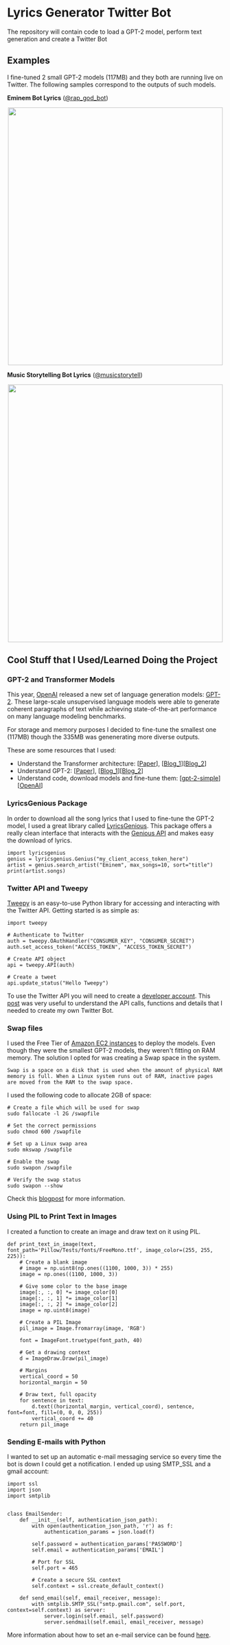 # Lyrics Generator Twitter Bot
The repository will contain code to load a GPT-2 model, perform text generation and create a Twitter Bot

## Examples

I fine-tuned 2 small GPT-2 models (117MB) and they both are running live on Twitter. The following samples correspond to the outputs of such models. 

**Eminem Bot Lyrics** ([@rap_god_bot](https://twitter.com/rap_god_bot))

<p align="center">
  <img width="500" height="600" src="https://github.com/jsalbert/lyrics-generator-twitter-bot/blob/master/samples/eminem_sample.png">
</p>

**Music Storytelling Bot Lyrics** ([@musicstorytell](https://twitter.com/musicstorytell))

<p align="center">
  <img width="500" height="600" src=https://github.com/jsalbert/lyrics-generator-twitter-bot/blob/master/samples/musicstorytell_sample.png>
</p>

## Cool Stuff that I Used/Learned Doing the Project

### GPT-2 and Transformer Models

This year, [OpenAI](https://openai.com/) released a new set of language generation models: [GPT-2](https://openai.com/blog/better-language-models/). These large-scale unsupervised language models were able to generate coherent paragraphs of text while achieving state-of-the-art performance on many language modeling benchmarks.

For storage and memory purposes I decided to fine-tune the smallest one (117MB) though the 335MB was genenerating more diverse outputs. 

These are some resources that I used:

- Understand the Transformer architecture: [[Paper](https://s3-us-west-2.amazonaws.com/openai-assets/research-covers/language-unsupervised/language_understanding_paper.pdf)], [[Blog_1](https://openai.com/blog/language-unsupervised/)][[Blog_2](http://jalammar.github.io/illustrated-transformer/)]
- Understand GPT-2: [[Paper](https://www.techbooky.com/wp-content/uploads/2019/02/Better-Language-Models-and-Their-Implications.pdf)], [[Blog_1](https://openai.com/blog/better-language-models/)][[Blog_2](http://jalammar.github.io/illustrated-gpt2/)]
- Understand code, download models and fine-tune them: [[gpt-2-simple](https://github.com/minimaxir/gpt-2-simple)] [[OpenAI](https://github.com/openai/gpt-2)]


### LyricsGenious Package 

In order to download all the song lyrics that I used to fine-tune the GPT-2 model, I used a great library called [LyricsGenious](https://github.com/johnwmillr/LyricsGenius). This package offers a really clean interface that interacts with the [Genious API](https://genius.com/signup_or_login) and makes easy the download of lyrics. 

```
import lyricsgenius
genius = lyricsgenius.Genius("my_client_access_token_here")
artist = genius.search_artist("Eminem", max_songs=10, sort="title")
print(artist.songs)
```

### Twitter API and Tweepy

[Tweepy](https://www.tweepy.org/) is an easy-to-use Python library for accessing and interacting with the Twitter API.
Getting started is as simple as:
```
import tweepy

# Authenticate to Twitter
auth = tweepy.OAuthHandler("CONSUMER_KEY", "CONSUMER_SECRET")
auth.set_access_token("ACCESS_TOKEN", "ACCESS_TOKEN_SECRET")

# Create API object
api = tweepy.API(auth)

# Create a tweet
api.update_status("Hello Tweepy")
```
To use the Twitter API you will need to create a [developer account](https://developer.twitter.com/).
This [post](https://realpython.com/twitter-bot-python-tweepy/) was very useful to understand the API calls, functions and details that I needed to create my own Twitter Bot. 

### Swap files

I used the Free Tier of [Amazon EC2 instances](https://aws.amazon.com/ec2/) to deploy the models. Even though they were the smallest GPT-2 models, they weren't fitting on RAM memory. The solution I opted for was creating a Swap space in the system. 

```
Swap is a space on a disk that is used when the amount of physical RAM memory is full. When a Linux system runs out of RAM, inactive pages are moved from the RAM to the swap space.
```

I used the following code to allocate 2GB of space:

```
# Create a file which will be used for swap
sudo fallocate -l 2G /swapfile

# Set the correct permissions
sudo chmod 600 /swapfile

# Set up a Linux swap area
sudo mkswap /swapfile

# Enable the swap
sudo swapon /swapfile

# Verify the swap status
sudo swapon --show
```

Check this [blogpost](https://linuxize.com/post/create-a-linux-swap-file/) for more information. 

### Using PIL to Print Text in Images

I created a function to create an image and draw text on it using PIL. 

```
def print_text_in_image(text, font_path='Pillow/Tests/fonts/FreeMono.ttf', image_color=(255, 255, 225)):
    # Create a blank image
    # image = np.uint8(np.ones((1100, 1000, 3)) * 255)
    image = np.ones((1100, 1000, 3))

    # Give some color to the base image
    image[:, :, 0] *= image_color[0]
    image[:, :, 1] *= image_color[1]
    image[:, :, 2] *= image_color[2]
    image = np.uint8(image)

    # Create a PIL Image
    pil_image = Image.fromarray(image, 'RGB')

    font = ImageFont.truetype(font_path, 40)

    # Get a drawing context
    d = ImageDraw.Draw(pil_image)

    # Margins
    vertical_coord = 50
    horizontal_margin = 50

    # Draw text, full opacity
    for sentence in text:
        d.text((horizontal_margin, vertical_coord), sentence, font=font, fill=(0, 0, 0, 255))
        vertical_coord += 40
    return pil_image
```

### Sending E-mails with Python

I wanted to set up an automatic e-mail messaging service so every time the bot is down I could get a notification. I ended up using SMTP_SSL and a gmail account: 

```
import ssl
import json
import smtplib


class EmailSender:
    def __init__(self, authentication_json_path):
        with open(authentication_json_path, 'r') as f:
            authentication_params = json.load(f)

        self.password = authentication_params['PASSWORD']
        self.email = authentication_params['EMAIL']

        # Port for SSL
        self.port = 465

        # Create a secure SSL context
        self.context = ssl.create_default_context()

    def send_email(self, email_receiver, message):
        with smtplib.SMTP_SSL("smtp.gmail.com", self.port, context=self.context) as server:
            server.login(self.email, self.password)
            server.sendmail(self.email, email_receiver, message)
```

More information about how to set an e-mail service can be found [here](https://realpython.com/python-send-email/).

